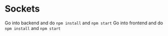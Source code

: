 # Sockets

Go into backend and do `npm install` and `npm start`
Go into frontend and do `npm install` and `npm start`
